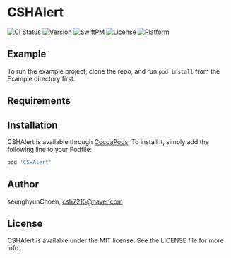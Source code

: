 # CSHAlert

[![CI Status](https://img.shields.io/travis/seunghyunChoen/CSHAlert.svg?style=flat)](https://travis-ci.org/seunghyunChoen/CSHAlert)
[![Version](https://img.shields.io/cocoapods/v/CSHAlert.svg?style=flat)](https://cocoapods.org/pods/CSHAlert)
[![SwiftPM](https://img.shields.io/badge/SPM-supported-DE5C43.svg?style=flat)](https://swift.org/package-manager/)
[![License](https://img.shields.io/cocoapods/l/CSHAlert.svg?style=flat)](https://cocoapods.org/pods/CSHAlert)
[![Platform](https://img.shields.io/cocoapods/p/CSHAlert.svg?style=flat)](https://cocoapods.org/pods/CSHAlert)

## Example

To run the example project, clone the repo, and run `pod install` from the Example directory first.

## Requirements

## Installation

CSHAlert is available through [CocoaPods](https://cocoapods.org). To install
it, simply add the following line to your Podfile:

```ruby
pod 'CSHAlert'
```

## Author

seunghyunChoen, csh7215@naver.com

## License

CSHAlert is available under the MIT license. See the LICENSE file for more info.

